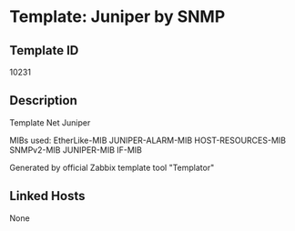 # Template: Juniper by SNMP

## Template ID
10231

## Description
Template Net Juniper

MIBs used:
EtherLike-MIB
JUNIPER-ALARM-MIB
HOST-RESOURCES-MIB
SNMPv2-MIB
JUNIPER-MIB
IF-MIB

Generated by official Zabbix template tool "Templator"

## Linked Hosts
None

